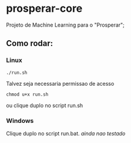 # prosperar-core

Projeto de Machine Learning para o "Prosperar";

## Como rodar:

### Linux
```
./run.sh
```

Talvez seja necessaria permissao de acesso

```
chmod u+x run.sh
```

ou clique duplo no script run.sh

### Windows
Clique duplo no script run.bat. *ainda nao testado*